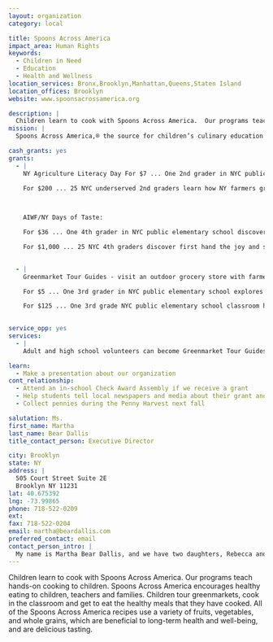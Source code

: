 ```yaml
---
layout: organization
category: local

title: Spoons Across America
impact_area: Human Rights
keywords: 
  - Children in Need
  - Education
  - Health and Wellness
location_services: Bronx,Brooklyn,Manhattan,Queens,Staten Island
location_offices: Brooklyn
website: www.spoonsacrossamerica.org

description: |
  Children learn to cook with Spoons Across America.  Our programs teach hands-on cooking to children. Spoons Across America encourages healthy eating to children, teachers and families. Children tour greenmarkets, cook in the classroom and get to eat the healthy meals that they have cooked. All of the Spoons Across America recipes use a variety of fruits, vegetables, and whole grains, which are beneficial to long-term health and well-being, and are delicious tasting.
mission: |
  Spoons Across America,® the source for children’s culinary education is a not-for-profit organization dedicated to educating children, teachers, and families about the benefits of healthy eating. We work to influence the eating habits of children through hands-on education that celebrates the connection to local farmers and the important tradition of sharing meals around the family table. 

cash_grants: yes
grants: 
  - |
    NY Agriculture Literacy Day For $7 ... One 2nd grader in NYC public school learns how NY farmers grow fresh, local, delicious food

    For $200 ... 25 NYC underserved 2nd graders learn how NY farmers grow delicious tasting food in season

    

    AIWF/NY Days of Taste:

    For $36 ... One 4th grader in NYC public elementary school discovers first-hand how food weaves its way from farm to table over the October harvest season.

    For $1,000 ... 25 NYC 4th graders discover first hand the joy and satisfaction of preparing fresh, local food shared at the table with friends and family. They learn where food comes from, taste fruits and vegetables, cook a garden salad and eat it, and visit a restaurant with its chef and eat a lunch meal together.

    
  - |
    Greenmarket Tour Guides - visit an outdoor grocery store with farmers

    For $5 ... One 3rd grader in NYC public elementary school explores first-hand how food from farms is distributed in an urban landscape and why fresh, local and seasonal food taste delicious. The tours are given at the greenmarkets which are outdoor grocery stores where farmers sell their fruits and vegetables to New Yorkers.

    For $125 ... One 3rd grade NYC public elementary school classroom hunts for fresh, local, seasonal treasures that Greenmarkets farmers distribute in our urban landscape. The tours are given at the greenmarkets which are outdoor grocery stores where farmers sell their fruits and vegetables to New Yorkers.

    
service_opp: yes
services: 
  - |
    Adult and high school volunteers can become Greenmarket Tour Guides who conduct tours of greenmarkets with adults and children. Greenmarkets are the outdoor grocery stores where farmers sell their fruits and vegetables to New Yorkers.

learn: 
  - Make a presentation about our organization
cont_relationship: 
  - Attend an in-school Check Award Assembly if we receive a grant
  - Help students tell local newspapers and media about their grant and/or project with us
  - Collect pennies during the Penny Harvest next fall

salutation: Ms.
first_name: Martha
last_name: Bear Dallis
title_contact_person: Executive Director

city: Brooklyn
state: NY
address: |
  505 Court Street Suite 2E  
  Brooklyn NY 11231
lat: 40.675392
lng: -73.99865
phone: 718-522-0209
ext: 
fax: 718-522-0204
email: martha@beardallis.com
preferred_contact: email
contact_person_intro: |
  My name is Martha Bear Dallis, and we have two daughters, Rebecca and Anna. Our daughters cook with me, and we sit down at our kitchen table and eat together. Spoons Across America teaches children how to cook, and how to enjoy a meal together. We have fun cooking together, and the food tastes delicious!
---
```

Children learn to cook with Spoons Across America.  Our programs teach hands-on cooking to children. Spoons Across America encourages healthy eating to children, teachers and families. Children tour greenmarkets, cook in the classroom and get to eat the healthy meals that they have cooked. All of the Spoons Across America recipes use a variety of fruits, vegetables, and whole grains, which are beneficial to long-term health and well-being, and are delicious tasting.
